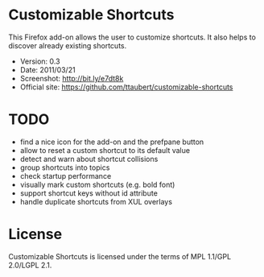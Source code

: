 # Customizable Shortcuts

This Firefox add-on allows the user to customize shortcuts. It also helps to
discover already existing shortcuts.

- Version: 0.3
- Date: 2011/03/21
- Screenshot: <http://bit.ly/e7dt8k>
- Official site: <https://github.com/ttaubert/customizable-shortcuts>

# TODO

* find a nice icon for the add-on and the prefpane button
* allow to reset a custom shortcut to its default value
* detect and warn about shortcut collisions
* group shortcuts into topics
* check startup performance
* visually mark custom shortcuts (e.g. bold font)
* support shortcut keys without id attribute
* handle duplicate shortcuts from XUL overlays

# License

Customizable Shortcuts is licensed under the terms of MPL 1.1/GPL 2.0/LGPL 2.1.
